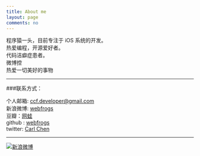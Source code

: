 ```yaml
---
title: About me
layout: page
comments: no
---
```


程序猿一头，目前专注于 iOS 系统的开发。	
热爱编程，开源爱好者。		
代码洁癖症患者。  	
微博控   
热爱一切美好的事物

----

###联系方式：        

个人邮箱: [ccf.developer@gmail.com](mailto:ccf.developer@gmail.com)     
新浪微博: [webfrogs](http://weibo.com/u/1713195262)	 
豆瓣：[网蛙](http://www.douban.com/people/48235183/)    
github : [webfrogs](https://github.com/webfrogs)        
twitter: [Carl Chen](https://twitter.com/CarlOnWeb)

----


[![新浪微博](http://service.t.sina.com.cn/widget/qmd/1713195262/f78fbcd2/1.png)](http://weibo.com/u/1713195262?s=6uyXnP)